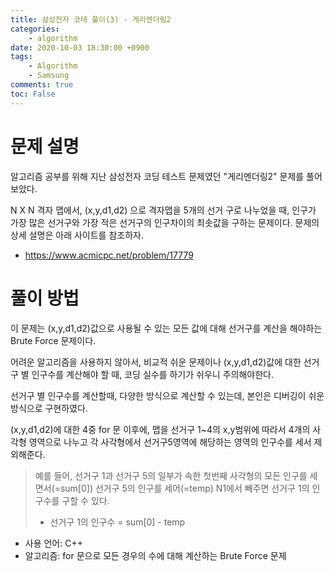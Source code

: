 ```yaml
---
title: 삼성전자 코테 풀이(3) - 게리멘더링2
categories:
    - algorithm
date: 2020-10-03 18:30:00 +0900
tags: 
    - Algorithm
    - Samsung        
comments: true
toc: False
---
```


문제 설명
==================================================================================================
알고리즘 공부를 위해 지난 삼성전자 코딩 테스트 문제였던 "게리멘더링2" 문제를 풀어보았다. 

N X N 격자 맵에서, (x,y,d1,d2) 으로 격자맵을 5개의 선거 구로 나누었을 때, 인구가 가장 많은 선거구와 가장 적은 선거구의 인구차이의 최솟값을
구하는 문제이다. 문제의 상세 설명은 아래 사이트를 참조하자.
- <https://www.acmicpc.net/problem/17779>
 
풀이 방법
=======================================================================================================

이 문제는 (x,y,d1,d2)값으로 사용될 수 있는 모든 값에 대해 선거구를 계산을 해야하는 Brute Force 문제이다.

어려운 알고리즘을 사용하지 않아서, 비교적 쉬운 문제이나 (x,y,d1,d2)값에 대한 선거구 별 인구수를 계산해야 할 때, 코딩 실수를 하기가 쉬우니 주의해야한다.

선거구 별 인구수를 계산할때, 다양한 방식으로 계산할 수 있는데, 본인은 디버깅이 쉬운방식으로 구현하였다.

(x,y,d1,d2)에 대한 4중 for 문 이후에, 맵을 선거구 1~4의 x,y범위에 따라서 4개의 사각형 영역으로 나누고 각 사각형에서 선거구5영역에 해당하는 영역의 인구수를 세서 제외해준다. 

>예를 들어, 선거구 1과 선거구 5의 일부가 속한 첫번째 사각형의 모든 인구를 세면서(=sum[0]) 선거구 5의 인구를 세어(=temp) N1에서 빼주면 선거구 1의 인구수를 구할 수 있다.
> - 선거구 1의 인구수 = sum[0] - temp
 
- 사용 언어: C++
- 알고리즘: for 문으로 모든 경우의 수에 대해 계산하는 Brute Force 문제
<script src="https://gist.github.com/HyunjiEllenPak/88cdc1d22ef84cdadb8eab8b20cda37a.js"></script>